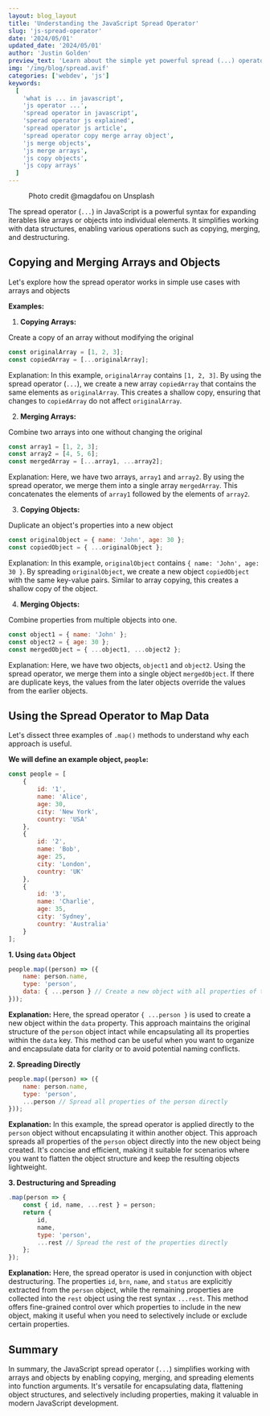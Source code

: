 ```yaml
---
layout: blog_layout
title: 'Understanding the JavaScript Spread Operator'
slug: 'js-spread-operator'
date: '2024/05/01'
updated_date: '2024/05/01'
author: 'Justin Golden'
preview_text: 'Learn about the simple yet powerful spread (...) operator in JavaScript'
img: '/img/blog/spread.avif'
categories: ['webdev', 'js']
keywords:
  [
    'what is ... in javascript',
    'js operator ...',
    'spread operator in javascript',
    'sperad operator js explained',
    'spread operator js article',
    'spread operator copy merge array object',
    'js merge objects',
    'js merge arrays',
    'js copy objects',
    'js copy arrays'
  ]
---
```


<figure>
  <picture>
    <source type="image/avif" srcset="/img/blog/spread.avif" alt="" />
    <img src="/img/blog/spread.jpg" alt="">
  </picture>
  <figcaption>Photo credit @magdafou on Unsplash</figcaption>
</figure>

The spread operator (`...`) in JavaScript is a powerful syntax for expanding iterables like arrays or objects into individual elements. It simplifies working with data structures, enabling various operations such as copying, merging, and destructuring.

## Copying and Merging Arrays and Objects

Let's explore how the spread operator works in simple use cases with arrays and objects

**Examples:**

1. **Copying Arrays:**

Create a copy of an array without modifying the original

```javascript
const originalArray = [1, 2, 3];
const copiedArray = [...originalArray];
```

Explanation: In this example, `originalArray` contains `[1, 2, 3]`. By using the spread operator (`...`), we create a new array `copiedArray` that contains the same elements as `originalArray`. This creates a shallow copy, ensuring that changes to `copiedArray` do not affect `originalArray`.

2. **Merging Arrays:**

Combine two arrays into one without changing the original

```javascript
const array1 = [1, 2, 3];
const array2 = [4, 5, 6];
const mergedArray = [...array1, ...array2];
```

Explanation: Here, we have two arrays, `array1` and `array2`. By using the spread operator, we merge them into a single array `mergedArray`. This concatenates the elements of `array1` followed by the elements of `array2`.

3. **Copying Objects:**

Duplicate an object's properties into a new object

```javascript
const originalObject = { name: 'John', age: 30 };
const copiedObject = { ...originalObject };
```

Explanation: In this example, `originalObject` contains `{ name: 'John', age: 30 }`. By spreading `originalObject`, we create a new object `copiedObject` with the same key-value pairs. Similar to array copying, this creates a shallow copy of the object.

4. **Merging Objects:**

Combine properties from multiple objects into one.

```javascript
const object1 = { name: 'John' };
const object2 = { age: 30 };
const mergedObject = { ...object1, ...object2 };
```

Explanation: Here, we have two objects, `object1` and `object2`. Using the spread operator, we merge them into a single object `mergedObject`. If there are duplicate keys, the values from the later objects override the values from the earlier objects.

## Using the Spread Operator to Map Data

Let's dissect three examples of `.map()` methods to understand why each approach is useful.

**We will define an example object, `people`:**

```js
const people = [
	{
		id: '1',
		name: 'Alice',
		age: 30,
		city: 'New York',
		country: 'USA'
	},
	{
		id: '2',
		name: 'Bob',
		age: 25,
		city: 'London',
		country: 'UK'
	},
	{
		id: '3',
		name: 'Charlie',
		age: 35,
		city: 'Sydney',
		country: 'Australia'
	}
];
```

**1. Using `data` Object**

```javascript
people.map((person) => ({
	name: person.name,
	type: 'person',
	data: { ...person } // Create a new object with all properties of the person
}));
```

**Explanation:**
Here, the spread operator `{ ...person }` is used to create a new object within the `data` property. This approach maintains the original structure of the `person` object intact while encapsulating all its properties within the `data` key. This method can be useful when you want to organize and encapsulate data for clarity or to avoid potential naming conflicts.

**2. Spreading Directly**

```javascript
people.map((person) => ({
	name: person.name,
	type: 'person',
	...person // Spread all properties of the person directly
}));
```

**Explanation:**
In this example, the spread operator is applied directly to the `person` object without encapsulating it within another object. This approach spreads all properties of the `person` object directly into the new object being created. It's concise and efficient, making it suitable for scenarios where you want to flatten the object structure and keep the resulting objects lightweight.

**3. Destructuring and Spreading**

```javascript
.map(person => {
    const { id, name, ...rest } = person;
    return {
        id,
        name,
        type: 'person',
        ...rest // Spread the rest of the properties directly
    };
});
```

**Explanation:**
Here, the spread operator is used in conjunction with object destructuring. The properties `id`, `brn`, `name`, and `status` are explicitly extracted from the `person` object, while the remaining properties are collected into the `rest` object using the rest syntax `...rest`. This method offers fine-grained control over which properties to include in the new object, making it useful when you need to selectively include or exclude certain properties.

## Summary

In summary, the JavaScript spread operator (`...`) simplifies working with arrays and objects by enabling copying, merging, and spreading elements into function arguments. It's versatile for encapsulating data, flattening object structures, and selectively including properties, making it valuable in modern JavaScript development.
